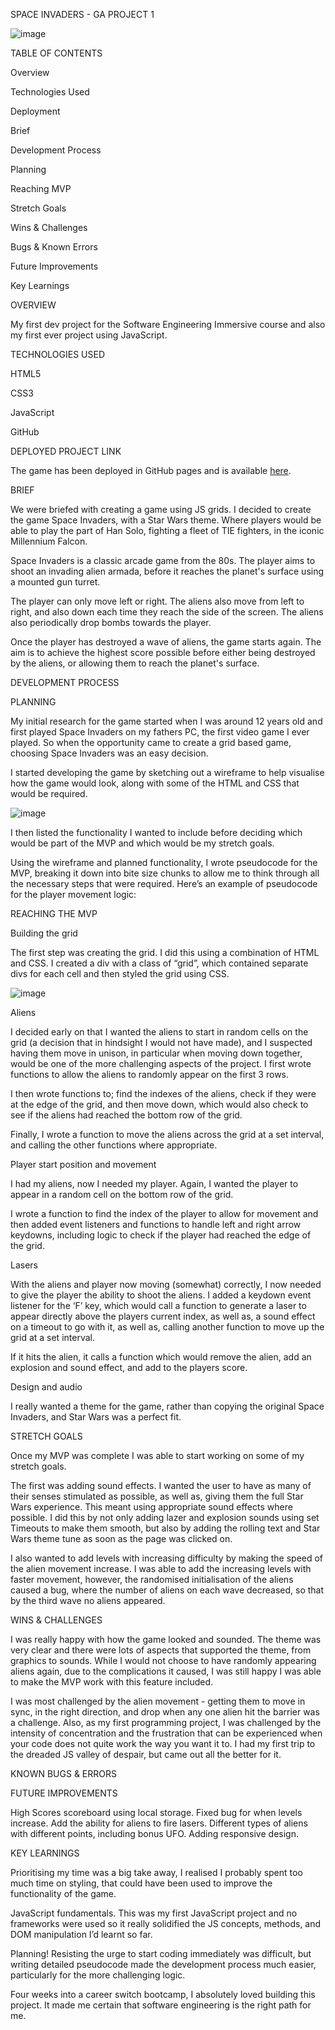 SPACE INVADERS - GA PROJECT 1

![image](https://user-images.githubusercontent.com/81522060/151714445-47aa67ff-cc23-4104-9b87-ed6c5c4849db.png)

TABLE OF CONTENTS

Overview

Technologies Used

Deployment

Brief

Development Process

Planning

Reaching MVP

Stretch Goals

Wins & Challenges

Bugs & Known Errors

Future Improvements

Key Learnings

OVERVIEW

My first dev project for the Software Engineering Immersive course and also my first ever project using JavaScript.

TECHNOLOGIES USED 

HTML5

CSS3

JavaScript

GitHub

DEPLOYED PROJECT LINK

The game has been deployed in GitHub pages and is available [here](https://shak-h.github.io/Space-Invaders/).

BRIEF

We were briefed with creating a game using JS grids. I decided to create the game Space Invaders, with a Star Wars theme. Where players would be able to play the part of Han Solo, fighting a fleet of TIE fighters, in the iconic Millennium Falcon.

Space Invaders is a classic arcade game from the 80s. The player aims to shoot an invading alien armada, before it reaches the planet's surface using a mounted gun turret.

The player can only move left or right. The aliens also move from left to right, and also down each time they reach the side of the screen. The aliens also periodically drop bombs towards the player.

Once the player has destroyed a wave of aliens, the game starts again. The aim is to achieve the highest score possible before either being destroyed by the aliens, or allowing them to reach the planet's surface.

DEVELOPMENT PROCESS

PLANNING

My initial research for the game started when I was around 12 years old and first played Space Invaders on my fathers PC, the first video game I ever played. So when the opportunity came to create a grid based game, choosing Space Invaders was an easy decision.

I started developing the game by sketching out a wireframe to help visualise how the game would look, along with some of the HTML and CSS that would be required.

![image](https://user-images.githubusercontent.com/81522060/151721980-1e6493b2-0ac2-447f-a6df-f04342f6bc7e.png)

I then listed the functionality I wanted to include before deciding which would be part of the MVP and which would be my stretch goals.

Using the wireframe and planned functionality, I wrote pseudocode for the MVP, breaking it down into bite size chunks to allow me to think through all the necessary steps that were required. Here’s an example of pseudocode for the player movement logic:


REACHING THE MVP

Building the grid

The first step was creating the grid. I did this using a combination of HTML and CSS. I created a div with a class of “grid”, which contained separate divs for each cell and then styled the grid using CSS. 

![image](https://user-images.githubusercontent.com/81522060/151722045-7c97fa8a-e458-4088-8471-fb6eef6360b5.png)

Aliens

I decided early on that I wanted the aliens to start in random cells on the grid (a decision that in hindsight I would not have made), and I suspected having them move in unison, in particular when moving down together, would be one of the more challenging aspects of the project. I first wrote functions to allow the aliens to randomly appear on the first 3 rows. 



I then wrote functions to; find the indexes of the aliens, check if they were at the edge of the grid, and then move down, which would also check to see if the aliens had reached the bottom row of the grid. 




Finally, I wrote a function to move the aliens across the grid at a set interval, and calling the other functions where appropriate.



Player start position and movement

I had my aliens, now I needed my player. Again, I wanted the player to appear in a random cell on the bottom row of the grid. 



I wrote a function to find the index of the player to allow for movement and then added event listeners and functions to handle left and right arrow keydowns, including logic to check if the player had reached the edge of the grid.


Lasers

With the aliens and player now moving (somewhat) correctly, I now needed to give the player the ability to shoot the aliens. I added a keydown event listener for the ‘F’ key, which would call a function to generate a laser to appear directly above the players current index, as well as, a sound effect on a timeout to go with it, as well as, calling another function to move up the grid at a set interval. 


If it hits the alien, it calls a function which would remove the alien, add an explosion and sound effect, and add to the players score. 



Design and audio

I really wanted a theme for the game, rather than copying the original Space Invaders, and Star Wars was a perfect fit.  

STRETCH GOALS

Once my MVP was complete I was able to start working on some of my stretch goals. 

The first was adding sound effects. I wanted the user to have as many of their senses stimulated as possible, as well as, giving them the full Star Wars experience. This meant using appropriate sound effects where possible. I did this by not only adding lazer and explosion sounds using set Timeouts to make them smooth, but also by adding the rolling text and Star Wars theme tune as soon as the page was clicked on.



I also wanted to add levels with increasing difficulty by making the speed of the alien movement increase. I was able to add the increasing levels with faster movement, however, the randomised initialisation of the aliens caused a bug, where the number of aliens on each wave decreased, so that by the third wave no aliens appeared.

WINS & CHALLENGES

I was really happy with how the game looked and sounded. The theme was very clear and there were lots of aspects that supported the theme, from graphics to sounds. While I would not choose to have randomly appearing aliens again, due to the complications it caused, I was still happy I was able to make the MVP work with this feature included.

I was most challenged by the alien movement - getting them to move in sync, in the right direction, and drop when any one alien hit the barrier was a challenge. Also, as my first programming project, I was challenged by the intensity of concentration and the frustration that can be experienced when your code does not quite work the way you want it to. I had my first trip to the dreaded JS valley of despair, but came out all the better for it.

KNOWN BUGS & ERRORS



FUTURE IMPROVEMENTS

High Scores scoreboard using local storage.
Fixed bug for when levels increase.
Add the ability for aliens to fire lasers.
Different types of aliens with different points, including bonus UFO.
Adding responsive design.

KEY LEARNINGS

Prioritising my time was a big take away, I realised I probably spent too much time on styling, that could have been used to improve the functionality of the game. 

JavaScript fundamentals. This was my first JavaScript project and no frameworks were used so it really solidified the JS concepts, methods, and DOM manipulation I’d learnt so far.

Planning! Resisting the urge to start coding immediately was difficult, but writing detailed pseudocode made the development process much easier, particularly for the more challenging logic.

Four weeks into a career switch bootcamp, I absolutely loved building this project. It made me certain that software engineering is the right path for me.
